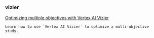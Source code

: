 
### vizier 


[Optimizing multiple objectives with Vertex AI Vizier](https://github.com/GoogleCloudPlatform/vertex-ai-samples/blob/main/notebooks/official/vizier/gapic-vizier-multi-objective-optimization.ipynb)

```
Learn how to use `Vertex AI Vizier` to optimize a multi-objective study.



```

